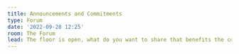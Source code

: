 ```yaml
---
title: Announcements and Commitments
type: Forum
date: '2022-09-28 12:25'
room: The Forum
lead: The floor is open, what do you want to share that benefits the community?
---
```

